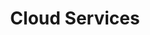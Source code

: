 ---
#preview details
title: "Cloud Services"
icon: "/img/icons/3.svg"
short: "Scalable and secure cloud solutions designed to transform your business with flexibility and efficiency."

#full details
description:
  - layout: 1
    title: Description
    content:
      <p>Our Cloud Services offer a comprehensive suite of scalable, secure, and efficient solutions designed to adapt to your organization’s needs. With VConn’s expertise in cloud infrastructure, you can confidently migrate, manage, and optimize your workloads in the cloud, freeing resources to focus on strategic business growth.</p>
      <p>We provide everything from public and private cloud solutions to hybrid architectures, ensuring seamless integration with your existing systems. Our cloud platforms support a diverse range of applications and workflows, empowering your team to collaborate, innovate, and respond quickly to changing business demands.</p>
    divider: true

  - layout: 2
    title: Benefits
    content:
      <p>VConn's Cloud Services empower your business with enhanced agility, security, and cost-efficiency, allowing you to focus on innovation and growth. Our cloud solutions provide essential benefits that drive operational efficiency and support your strategic goals:</p>
      <p>With our solutions, you can optimize IT costs, improve data access and collaboration, and scale resources effortlessly as your business needs evolve. Our team ensures that every solution is configured with robust security protocols to protect your data, and we work closely with you to tailor cloud resources to fit your specific requirements.</p>
    list:
      - Cost Optimization and Flexibility
      - Secure and Reliable Data Storage
      - Scalable Resources on Demand
      - Rapid Deployment
      - Continuous Availability
    divider: false

sidebar:
  title: Info Areas
  items:
    - layout: list
      title: Cloud Solutions
      content:
        - Public Cloud
        - Private Cloud
        - Hybrid Cloud
        - Multi-Cloud Integration

    - layout: list
      title: Security & Compliance
      content:
        - Data Encryption and Protection
        - Compliance with Regulatory Standards
        - Identity and Access Management

    - layout: values
      title: Benefits
      content:
        - value: 10
          afterValue: +
          label: Years <br>Experience
        
        - value: 99
          afterValue: +
          label: Billion <br>Invested

        - value: 10
          afterValue: +
          label: Years <br>Experience
        
        - value: 99
          afterValue: +
          label: Billion <br>Invested

    - layout: list
      title: Project agent
      content:
        - Joe French
        - joe.french@ruizarch.com
        - (570) 253 - 2853

gallery:
  - image: /img/covers/1.jpg
    alt: image

  - image: /img/covers/2.jpg
    alt: image

  - image: /img/covers/4.jpg
    alt: image

description2:
  - layout: 1
    title: Perfect Planning
    content:
      <p>It is a long established fact that a reader will be distracted by the readable content of a page when looking at its layout. The point of using Lorem Ipsum is that it has a more-or-less normal distribution of letters, as opposed to using 'Content here, content here', making it look like readable English. Many desktop publishing packages and web page editors now use Lorem Ipsum as their default model text, and a search for 'lorem ipsum' will uncover many web sites still in their infancy. Various versions have evolved over the years, sometimes by accident, sometimes on purpose (injected humour and the like).</p>
    divider: false

  - layout: 1
    title: Approach
    content:
      <p>Lorem ipsum dolor sit amet, consectetuer adipiscing elit, sed diam nonummy nibh euismod tincidunt ut laoreet dolore magna aliquam erat volutpat. Ut wisi enim ad minim veniam, quis nostrud exerci tation ullamcorper suscipit lobortis nisl ut aliquip ex ea commodo consequat.</p>
    divider: true

sidebar2:
  items:
    - layout: list
      title: Capabilities
      content:
        - Non dictum quam risus pharetra esta.
        - Risus pharetra, ullamcorper.
        - Hac nibh fermentum, condimentum cursus.
        - Massa volutpat purus sit elementum.
        - Elit curabitur risus bibendum.

    - layout: list
      title: Work Process
      content:
        - "Listen: Dictum quam risus pharetra esta."
        - "Strategies: Ullamcorper tincidunt."
        - "Project Work: Platea condimentum cursus."
        - "Launch: Massa volutpat elementum."

faq:
  subtitle: Have Some Questions?
  title: We Can Help!
  button:
    label: More Questions?
    link: /contact
  items:
    - label: General information
      content: <p>Donec eu libero sit amet quam egestas semper. Aenean ultricies mi vitae est. Mauris placerat eleifend leo.</p>

    - label: Management of personal data
      content: <p>Pellentesque habitant morbi tristique senectus et netus et malesuada fames ac turpis egestas. Vestibulum tortor quam, feugiat vitae, ultricies eget, tempor sit amet, ante. Donec eu libero sit amet quam egestas semper. Aenean ultricies mi vitae est. Mauris placerat eleifend leo.</p>

    - label: Does Ruizarch accept article submissions?
      content: <p>Netus et malesuada fames ac turpis egestas. Vestibulum tortor quam, feugiat vitae, ultricies eget, tempor sit amet, ante. Donec eu libero sit amet quam egestas semper. Aenean ultricies mi vitae est. Mauris placerat eleifend leo.</p>

    - label: What is the Ruizarch insights app?
      content: <p>Malesuada fames ac turpis egestas. Vestibulum tortor quam, feugiat vitae, ultricies eget, tempor sit amet, ante. Donec eu libero sit amet quam egestas semper. Aenean ultricies mi vitae est. Mauris placerat eleifend leo.</p>
---